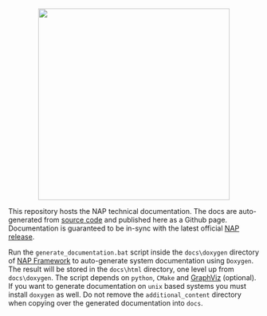 <br>
<p align="center">
  <img width=384 src="https://www.napframework.com/png/nap_logo_blue_medium.png">
</p>

This repository hosts the NAP technical documentation. The docs are auto-generated from [source code](https://github.com/napframework/nap) and published here as a Github page. Documentation is guaranteed to be in-sync with the latest official [NAP release](https://github.com/napframework/nap/releases). 

Run the `generate_documentation.bat` script inside the `docs\doxygen` directory of [NAP Framework](https://github.com/napframework/nap) to auto-generate system documentation using `Doxygen`. The result will be stored in the `docs\html` directory, one level up from `docs\doxygen`. The script depends on `python`, `CMake` and [GraphViz](https://graphviz.org/download/) (optional). If you want to generate documentation on `unix` based systems you must install `doxygen` as well. Do not remove the `additional_content` directory when copying over the generated documentation into `docs`.
